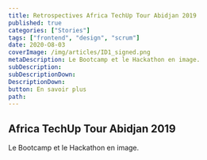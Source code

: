 ```yaml
---
title: Retrospectives Africa TechUp Tour Abidjan 2019
published: true
categories: ["Stories"]
tags: ["frontend", "design", "scrum"]
date: 2020-O8-03
coverImage: /img/articles/ID1_signed.png
metaDescription: Le Bootcamp et le Hackathon en image.
subDescription: 
subDescriptionDown: 
DescriptionDown: 
button: En savoir plus
path:
---
```


##  Africa TechUp Tour Abidjan 2019

Le Bootcamp et le Hackathon en image.
